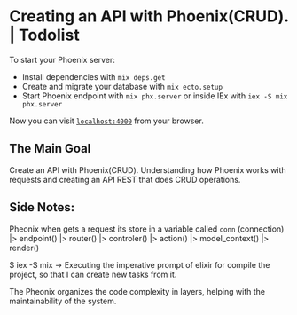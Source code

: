 # Creating an API with Phoenix(CRUD). | Todolist

To start your Phoenix server:

  * Install dependencies with `mix deps.get`
  * Create and migrate your database with `mix ecto.setup` 
  * Start Phoenix endpoint with `mix phx.server` or inside IEx with `iex -S mix phx.server`

Now you can visit [`localhost:4000`](http://localhost:4000) from your browser.

## The Main Goal

Create an API with Phoenix(CRUD). Understanding how Phoenix works with requests and creating an API REST that does CRUD operations.

## Side Notes:

  Pheonix when gets a request its store in a variable called `conn` (connection)
  |> endpoint()
  |> router()
  |> controler()
  |> action()
  |> model_context()
  |> render()


  $ iex -S mix -> Executing the imperative prompt of elixir for compile the project, so that I can create new tasks from it.

  The Pheonix organizes the code complexity in layers, helping with the maintainability of the system.